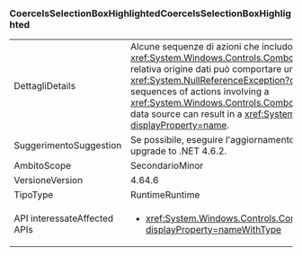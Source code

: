 ### <a name="coerceisselectionboxhighlighted"></a><span data-ttu-id="3cbf5-101">CoerceIsSelectionBoxHighlighted</span><span class="sxs-lookup"><span data-stu-id="3cbf5-101">CoerceIsSelectionBoxHighlighted</span></span>

|   |   |
|---|---|
|<span data-ttu-id="3cbf5-102">Dettagli</span><span class="sxs-lookup"><span data-stu-id="3cbf5-102">Details</span></span>|<span data-ttu-id="3cbf5-103">Alcune sequenze di azioni che includono un <xref:System.Windows.Controls.ComboBox?displayProperty=name> e la relativa origine dati può comportare un <xref:System.NullReferenceException?displayProperty=name>.</span><span class="sxs-lookup"><span data-stu-id="3cbf5-103">Certain sequences of actions involving a <xref:System.Windows.Controls.ComboBox?displayProperty=name> and its data source can result in a <xref:System.NullReferenceException?displayProperty=name>.</span></span>|
|<span data-ttu-id="3cbf5-104">Suggerimento</span><span class="sxs-lookup"><span data-stu-id="3cbf5-104">Suggestion</span></span>|<span data-ttu-id="3cbf5-105">Se possibile, eseguire l'aggiornamento a .NET 4.6.2.</span><span class="sxs-lookup"><span data-stu-id="3cbf5-105">If possible, please upgrade to .NET 4.6.2.</span></span>|
|<span data-ttu-id="3cbf5-106">Ambito</span><span class="sxs-lookup"><span data-stu-id="3cbf5-106">Scope</span></span>|<span data-ttu-id="3cbf5-107">Secondario</span><span class="sxs-lookup"><span data-stu-id="3cbf5-107">Minor</span></span>|
|<span data-ttu-id="3cbf5-108">Versione</span><span class="sxs-lookup"><span data-stu-id="3cbf5-108">Version</span></span>|<span data-ttu-id="3cbf5-109">4.6</span><span class="sxs-lookup"><span data-stu-id="3cbf5-109">4.6</span></span>|
|<span data-ttu-id="3cbf5-110">Tipo</span><span class="sxs-lookup"><span data-stu-id="3cbf5-110">Type</span></span>|<span data-ttu-id="3cbf5-111">Runtime</span><span class="sxs-lookup"><span data-stu-id="3cbf5-111">Runtime</span></span>|
|<span data-ttu-id="3cbf5-112">API interessate</span><span class="sxs-lookup"><span data-stu-id="3cbf5-112">Affected APIs</span></span>|<ul><li><xref:System.Windows.Controls.ComboBox.IsSelectionBoxHighlighted?displayProperty=nameWithType></li></ul>|

